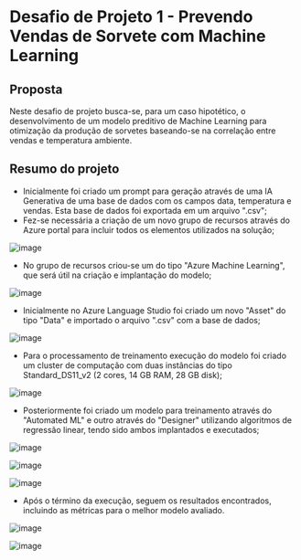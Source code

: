 # Desafio de Projeto 1 - Prevendo Vendas de Sorvete com Machine Learning

## Proposta
Neste desafio de projeto busca-se, para um caso hipotético, o desenvolvimento de um modelo preditivo de Machine Learning para otimização da produção de sorvetes baseando-se na correlação entre vendas e temperatura ambiente.

## Resumo do projeto

- Inicialmente foi criado um prompt para geração através de uma IA Generativa de uma base de dados com os campos data, temperatura e vendas. Esta base de dados foi exportada em um arquivo ".csv";
- Fez-se necessária a criação de um novo grupo de recursos através do Azure portal para incluir todos os elementos utilizados na solução;

![image](src/img/dio-mcc_dp100-projeto1-01.png)
  
- No grupo de recursos criou-se um do tipo "Azure Machine Learning", que será útil na criação e implantação do modelo;

![image](src/img/dio-mcc_dp100-projeto1-02.png)

- Inicialmente no Azure Language Studio foi criado um novo "Asset" do tipo "Data" e importado o arquivo ".csv" com a base de dados;

![image](src/img/dio-mcc_dp100-projeto1-04.png)

- Para o processamento de treinamento execução do modelo foi criado um cluster de computação com duas instâncias do tipo Standard_DS11_v2 (2 cores, 14 GB RAM, 28 GB disk);

![image](src/img/dio-mcc_dp100-projeto1-03.png)

- Posteriormente foi criado um modelo para treinamento através do "Automated ML" e outro através do "Designer" utilizando algoritmos de regressão linear, tendo sido ambos implantados e executados;

![image](src/img/dio-mcc_dp100-projeto1-05.png)

![image](src/img/dio-mcc_dp100-projeto1-06.png)

![image](src/img/dio-mcc_dp100-projeto1-07.png)

- Após o término da execução, seguem os resultados encontrados, incluindo as métricas para o melhor modelo avaliado.

![image](src/img/dio-mcc_dp100-projeto1-08.png)

![image](src/img/dio-mcc_dp100-projeto1-09.png)
